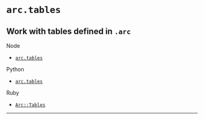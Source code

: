 # `arc.tables`
## Work with tables defined in `.arc`

Node

- [`arc.tables`](/reference/functions/tables/node)

Python

- [`arc.tables`](/reference/functions/tables/python)

Ruby

- [`Arc::Tables`](/reference/functions/tables/ruby)

---
